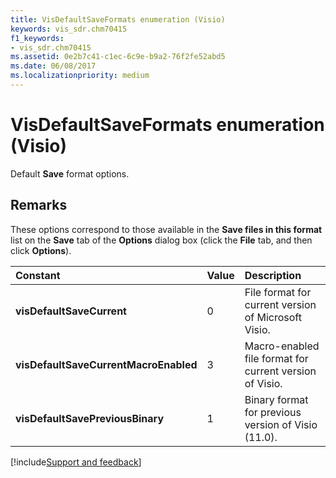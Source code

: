 ```yaml
---
title: VisDefaultSaveFormats enumeration (Visio)
keywords: vis_sdr.chm70415
f1_keywords:
- vis_sdr.chm70415
ms.assetid: 0e2b7c41-c1ec-6c9e-b9a2-76f2fe52abd5
ms.date: 06/08/2017
ms.localizationpriority: medium
---
```



# VisDefaultSaveFormats enumeration (Visio)

Default **Save** format options.


## Remarks

These options correspond to those available in the **Save files in this format** list on the **Save** tab of the **Options** dialog box (click the **File** tab, and then click **Options**).



|Constant|Value|Description|
|:-----|:-----|:-----|
| **visDefaultSaveCurrent**|0|File format for current version of Microsoft Visio.|
| **visDefaultSaveCurrentMacroEnabled**|3|Macro-enabled file format for current version of Visio.|
| **visDefaultSavePreviousBinary**|1|Binary format for previous version of Visio (11.0).|

[!include[Support and feedback](~/includes/feedback-boilerplate.md)]